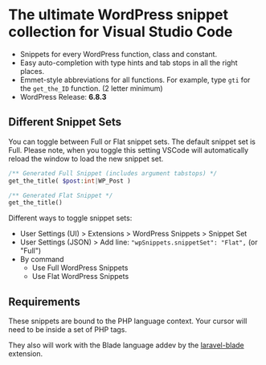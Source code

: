 # The ultimate WordPress snippet collection for Visual Studio Code

* Snippets for every WordPress function, class and constant.
* Easy auto-completion with type hints and tab stops in all the right places.
* Emmet-style abbreviations for all functions. For example, type `gti` for the `get_the_ID` function. (2 letter minimum)
* WordPress Release: **6.8.3**

## Different Snippet Sets

You can toggle between Full or Flat snippet sets. The default snippet set is Full. Please note, when you toggle this setting VSCode will automatically reload the window to load the new snippet set.


```php
/** Generated Full Snippet (includes argument tabstops) */ 
get_the_title( $post:int|WP_Post )

/** Generated Flat Snippet */ 
get_the_title()
```

Different ways to toggle snippet sets:
- User Settings (UI) > Extensions > WordPress Snippets > Snippet Set
- User Settings (JSON) > Add line: ```"wpSnippets.snippetSet": "Flat",``` (or "Full")
- By command
	- Use Full WordPress Snippets
	- Use Flat WordPress Snippets

## Requirements

These snippets are bound to the PHP language context. Your cursor will need to be inside a set of PHP tags.

They also will work with the Blade language addev by the [laravel-blade](https://marketplace.visualstudio.com/items?itemName=cjhowe7.laravel-blade) extension.